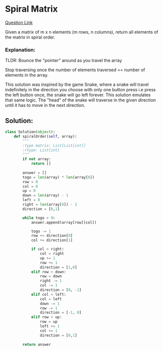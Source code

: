 # Spiral Matrix

[Question Link](https://leetcode.com/problems/spiral-matrix/)  

Given a matrix of m x n elements (m rows, n columns), return all elements of the matrix in spiral order.  

### Explanation:
TLDR: Bounce the "pointer" around as you travel the array

Stop traversing once the number of elements traversed == number of elements in the array.  

This solution was inspired by the game Snake, where a snake will travel indefinitely in the direction you choose with only one button press i.e press the left button once, the snake will go left forever. This solution emulates that same logic. The "head" of the snake will traverse in the given direction until it has to move in the next direction.

## Solution:
```Python
class Solution(object):
    def spiralOrder(self, array):
        """
        :type matrix: List[List[int]]
        :rtype: List[int]
        """
        if not array:
            return []
        
        answer = []
        togo = len(array) * len(array[0])
        row = 0
        col = 0
        up = 0
        down = len(array) - 1
        left = 0
        right = len(array[0]) - 1
        direction = [0,1]

        while togo > 0:
            answer.append(array[row][col])

            togo -= 1
            row += direction[0]
            col += direction[1]

            if col > right:
                col = right
                up += 1
                row += 1
                direction = [1,0]
            elif row > down:
                row = down
                right -= 1
                col -= 1
                direction = [0, -1]
            elif col < left:
                col = left
                down -= 1
                row -= 1
                direction = [-1, 0]
            elif row < up:
                row = up
                left += 1
                col += 1
                direction = [0,1]
        
        return answer       
```
